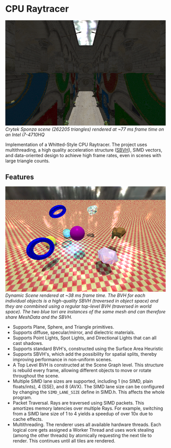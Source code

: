 # CPU Raytracer

![Sponza](Screenshots/Sponza.png)
*Crytek Sponza scene (262205 triangles) rendered at ~77 ms frame time on an Intel i7-4710HQ*

Implementation of a Whitted-Style CPU Raytracer.
The project uses multithreading, a high quality acceleration structure ([SBVH](https://www.nvidia.com/docs/IO/77714/sbvh.pdf)), SIMD vectors, and data-oriented design to achieve high frame rates, even in scenes with large triangle counts.

## Features

![Dynamic Scene](Screenshots/Dynamic.png)
*Dynamic Scene rendered at ~38 ms frame time. The BVH for each individual objects is a high-quality SBVH (traversed in object space) and they are conmbined using a regular top-level BVH (traversed in world space). The two blue tori are instances of the same mesh and can therefore share MeshData and the SBVH.*

- Supports Plane, Sphere, and Triangle primitives.
- Supports diffuse, specular/mirror, and dielectric materials.
- Supports Point Lights, Spot Lights, and Directional Lights that can all cast shadows.
- Supports standard BVH's, constructed using the Surface Area Heuristic
- Supports SBVH's, which add the possibility for spatial splits, thereby improving performance in non-uniform scenes.
- A Top Level BVH is constructed at the Scene Graph level. This structure is rebuild every frame, allowing different objects to move or rotate throughout the scene.
- Multiple SIMD lane sizes are supported, including 1 (no SIMD, plain floats/ints), 4 (SSE), and 8 (AVX). The SIMD lane size can be configured by changing the ```SIMD_LANE_SIZE``` define in SIMD.h. This affects the whole program.
- Packet Traversal. Rays are traversed using SIMD packets. This amortizes memory latencies over multiple Rays. For example, switching from a SIMD lane size of 1 to 4 yields a speedup of over 10x due to cache effects.
- Multithreading. The renderer uses all available hardware threads. 
Each logical core gets assigned a Worker Thread and uses work stealing (among the other threads) by atomically requesting the next tile to render. This continues until all tiles are rendered.
